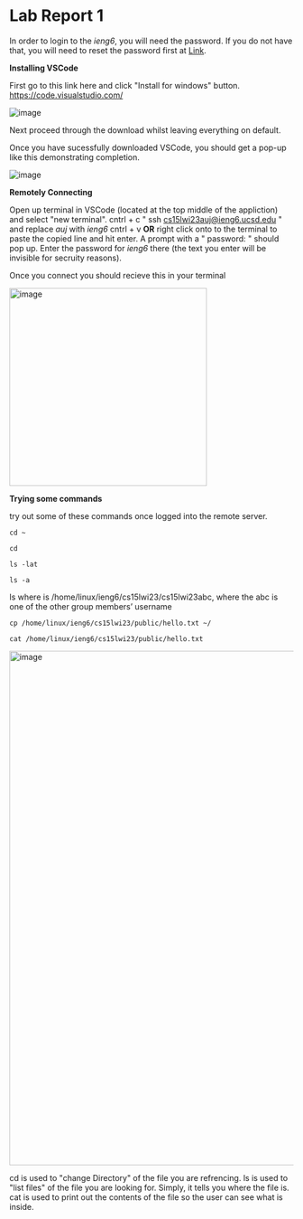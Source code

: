# Lab Report 1

In order to login to the *ieng6*, you will need the password. If you do not have that, you will need to reset the password first at [Link](https://sdacs.ucsd.edu/~icc/index.php).

**Installing VSCode**

First go to this link here and click "Install for windows" button. https://code.visualstudio.com/

![image](https://user-images.githubusercontent.com/122576152/212597779-82f0c751-0a12-468a-8a9f-17d983915c16.png)

Next proceed through the download whilst leaving everything on default. 

Once you have sucessfully downloaded VSCode, you should get a pop-up like this demonstrating completion.

![image](https://user-images.githubusercontent.com/122576152/215387866-f3f9a91e-79b3-452e-8076-688d38003243.png)

**Remotely Connecting**

Open up terminal in VSCode (located at the top middle of the appliction) and select "new terminal".
cntrl + c " ssh cs15lwi23auj@ieng6.ucsd.edu " and replace *auj* with *ieng6*
cntrl + v **OR** right click onto to the terminal to paste the copied line and hit enter.
A prompt with a " password: " should pop up. Enter the password for *ieng6* there (the text you enter will be invisible for secruity reasons).

Once you connect you should recieve this in your terminal

<img width="350" alt="image" src="https://user-images.githubusercontent.com/122576152/212205042-37682e04-a8a0-41b6-b535-4ad1ecfec4c3.png">

**Trying some commands**	

try out some of these commands once logged into the remote server. 

```
cd ~

cd

ls -lat

ls -a
```

ls <directory> where <directory> is /home/linux/ieng6/cs15lwi23/cs15lwi23abc, where the abc is one of the other group members’ username

  ```
cp /home/linux/ieng6/cs15lwi23/public/hello.txt ~/
  
cat /home/linux/ieng6/cs15lwi23/public/hello.txt
 ```
  
<img width="910" alt="image" src="https://user-images.githubusercontent.com/122576152/212205220-afc4408e-5408-47a1-b1e9-d89354ef7e77.png">

cd is used to "change Directory" of the file you are refrencing. 
ls is used to "list files" of the file you are looking for. Simply, it tells you where the file is. 
cat is used to print out the contents of the file so the user can see what is inside. 
  
